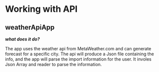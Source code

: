 # Working with API

## weatherApiApp


***what does it do?***

The app uses the weather api from MetaWeather.com and can generate forecast for a specific city. The api will produce a Json file containing the info, and the app will parse the import information for the user.
It involes Json Array and reader to parse the information. 
<br>
<br>

